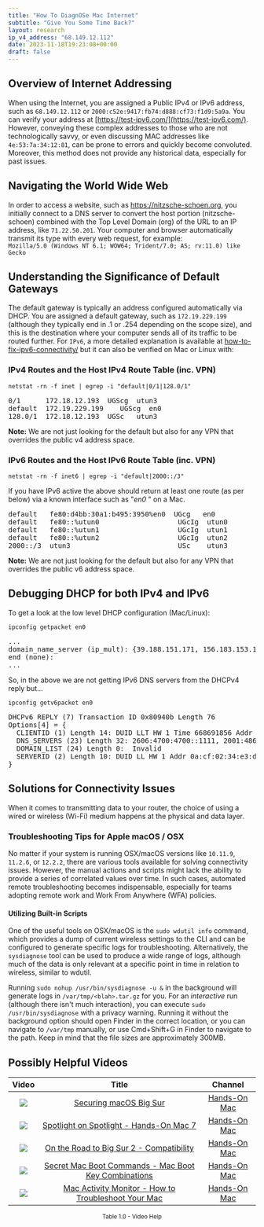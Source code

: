 ```yaml
---
title: "How To DiagnOSe Mac Internet"
subtitle: "Give You Some Time Back?"
layout: research
ip_v4_address: "68.149.12.112"
date: 2023-11-18T19:23:08+00:00
draft: false
---
```


## Overview of Internet Addressing

When using the Internet, you are assigned a Public IPv4 or IPv6 address, such as ```68.149.12.112``` or ```2000:c52e:9417:fb74:d888:cf73:f1d9:5a9a```. You can verify your address at [https://test-ipv6.com/](https://test-ipv6.com/). However, conveying these complex addresses to those who are not technologically savvy, or even discussing MAC addresses like ```4e:53:7a:34:12:81```, can be prone to errors and quickly become convoluted. Moreover, this method does not provide any historical data, especially for past issues.
## Navigating the World Wide Web

In order to access a website, such as https://nitzsche-schoen.org, you initially connect to a DNS server to convert the host portion (nitzsche-schoen) combined with the Top Level Domain (org) of the URL to an IP address, like ```71.22.50.201```. Your computer and browser automatically transmit its type with every web request, for example: <br>```Mozilla/5.0 (Windows NT 6.1; WOW64; Trident/7.0; AS; rv:11.0) like Gecko```
## Understanding the Significance of Default Gateways

The default gateway is typically an address configured automatically via DHCP. You are assigned a default gateway, such as ```172.19.229.199``` (although they typically end in .1 or .254 depending on the scope size), and this is the destination where your computer sends all of its traffic to be routed further. For ```IPv6```, a more detailed explanation is available at [how-to-fix-ipv6-connectivity/](/blog/how-to-fix-ipv6-connectivity/) but it can also be verified on Mac or Linux with:
<br>
### IPv4 Routes and the Host IPv4 Route Table (inc. VPN)
```netstat -rn -f inet | egrep -i "default|0/1|128.0/1"```

<pre>
0/1      172.18.12.193  UGScg  utun3
default  172.19.229.199    UGScg  en0
128.0/1  172.18.12.193  UGSc   utun3</pre>

**Note:** We are not just looking for the default but also for any VPN that overrides the public v4 address space.

### IPv6 Routes and the Host IPv6 Route Table (inc. VPN)
```netstat -rn -f inet6 | egrep -i "default|2000::/3"```

If you have IPv6 active the above should return at least one route (as per below) via a known interface such as "_en0_ " on a Mac. 

<pre>
default   fe80:d4bb:30a1:b495:3950%en0  UGcg   en0
default   fe80::%utun0                   UGcIg  utun0
default   fe80::%utun1                   UGcIg  utun1
default   fe80::%utun2                   UGcIg  utun2
2000::/3  utun3                          USc    utun3</pre>

**Note:** We are not just looking for the default but also for any VPN that overrides the public v6 address space.
<br>

## Debugging DHCP for both IPv4 and IPv6

To get a look at the low level DHCP configuration (Mac/Linux): 

```ipconfig getpacket en0```

<pre>
...
domain_name_server (ip_mult): {39.188.151.171, 156.183.153.135}
end (none):
...</pre>

So, in the above we are not getting IPv6 DNS servers from the DHCPv4 reply but...

```ipconfig getv6packet en0```

<pre>
DHCPv6 REPLY (7) Transaction ID 0x80940b Length 76
Options[4] = {
  CLIENTID (1) Length 14: DUID LLT HW 1 Time 668691856 Addr 4e:53:7a:34:12:81
  DNS_SERVERS (23) Length 32: 2606:4700:4700::1111, 2001:4860:4860::8844
  DOMAIN_LIST (24) Length 0:  Invalid
  SERVERID (2) Length 10: DUID LL HW 1 Addr 0a:cf:02:34:e3:d6
}</pre>




## Solutions for Connectivity Issues
When it comes to transmitting data to your router, the choice of using a wired or wireless (Wi-Fi) medium happens at the physical and data layer.
### Troubleshooting Tips for Apple macOS / OSX
No matter if your system is running OSX/macOS versions like ```10.11.9```, ```11.2.6```, or ```12.2.2```, there are various tools available for solving connectivity issues. However, the manual actions and scripts might lack the ability to provide a series of correlated values over time. In such cases, automated remote troubleshooting becomes indispensable, especially for teams adopting remote work and Work From Anywhere (WFA) policies.
#### Utilizing Built-in Scripts
One of the useful tools on OSX/macOS is the ```sudo wdutil info``` command, which provides a dump of current wireless settings to the CLI and can be configured to generate specific logs for troubleshooting. Alternatively, the ```sysdiagnose``` tool can be used to produce a wide range of logs, although much of the data is only relevant at a specific point in time in relation to wireless, similar to wdutil.

Running ```sudo nohup /usr/bin/sysdiagnose -u &``` in the background will generate logs in ```/var/tmp/<blah>.tar.gz``` for you. For an *interactive* run (although there isn't much interaction), you can execute ```sudo /usr/bin/sysdiagnose``` with a privacy warning. Running it without the background option should open Finder in the correct location, or you can navigate to ```/var/tmp``` manually, or use Cmd+Shift+G in Finder to navigate to the path. Keep in mind that the file sizes are approximately 300MB.
## Possibly Helpful Videos

<link href="/plugins/lity/css/lity.min.css" rel="stylesheet">
<script src="/plugins/lity/js/lity.min.js"></script>
<div class="table1-start"></div>

|Video | Title | Channel |
| :---: | :---: | :---: |
|<a href="https://www.youtube.com/watch?v=7KdhJimuhNw" data-lity><img src="https://i.ytimg.com/vi/7KdhJimuhNw/default.jpg" class="img-fluid"></a>|<a href="https://www.youtube.com/watch?v=7KdhJimuhNw" data-lity>Securing macOS Big Sur</a>|<a target="_blank" href="https://www.youtube.com/channel/UCg43DP8MdHVcl4rFK_delBg" >Hands-On Mac</a>|
|<a href="https://www.youtube.com/watch?v=RslZ4W1EPqk" data-lity><img src="https://i.ytimg.com/vi/RslZ4W1EPqk/default.jpg" class="img-fluid"></a>|<a href="https://www.youtube.com/watch?v=RslZ4W1EPqk" data-lity>Spotlight on Spotlight - Hands-On Mac 7</a>|<a target="_blank" href="https://www.youtube.com/channel/UCg43DP8MdHVcl4rFK_delBg" >Hands-On Mac</a>|
|<a href="https://www.youtube.com/watch?v=HEbK-Tignuc" data-lity><img src="https://i.ytimg.com/vi/HEbK-Tignuc/default.jpg" class="img-fluid"></a>|<a href="https://www.youtube.com/watch?v=HEbK-Tignuc" data-lity>On the Road to Big Sur 2 - Compatibility</a>|<a target="_blank" href="https://www.youtube.com/channel/UCg43DP8MdHVcl4rFK_delBg" >Hands-On Mac</a>|
|<a href="https://www.youtube.com/watch?v=VwNYWAxHCgM" data-lity><img src="https://i.ytimg.com/vi/VwNYWAxHCgM/default.jpg" class="img-fluid"></a>|<a href="https://www.youtube.com/watch?v=VwNYWAxHCgM" data-lity>Secret Mac Boot Commands - Mac Boot Key Combinations</a>|<a target="_blank" href="https://www.youtube.com/channel/UCg43DP8MdHVcl4rFK_delBg" >Hands-On Mac</a>|
|<a href="https://www.youtube.com/watch?v=TWzWd_DiaJ0" data-lity><img src="https://i.ytimg.com/vi/TWzWd_DiaJ0/default.jpg" class="img-fluid"></a>|<a href="https://www.youtube.com/watch?v=TWzWd_DiaJ0" data-lity>Mac Activity Monitor - How to Troubleshoot Your Mac</a>|<a target="_blank" href="https://www.youtube.com/channel/UCg43DP8MdHVcl4rFK_delBg" >Hands-On Mac</a>|

<center><small>Table 1.0 - Video Help</small></center>
 <br>
<div class="table1-end"></div>
<script type="text/javascript">
(function() {
    $('div.table1-start').nextUntil('div.table1-end', 'table').addClass('table thead-dark table-striped table-responsive rounded').attr('id', 't1');
    $('#t1').find('thead').addClass('thead-dark');
})();
</script>
